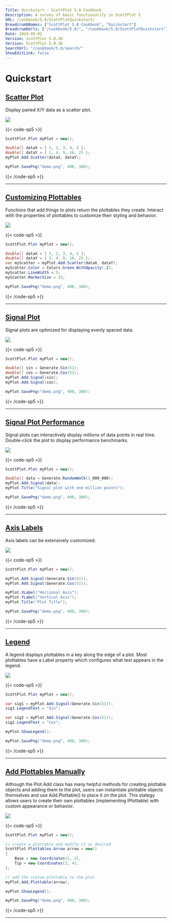 ```yaml
---
Title: Quickstart - ScottPlot 5.0 Cookbook
Description: A survey of basic functionality in ScottPlot 5
URL: /cookbook/5.0/ScottPlotQuickstart/
BreadcrumbNames: ["ScottPlot 5.0 Cookbook", "Quickstart"]
BreadcrumbUrls: ["/cookbook/5.0/", "/cookbook/5.0/ScottPlotQuickstart"]
Date: 2024-09-02
Version: ScottPlot 5.0.38
Version: ScottPlot 5.0.38
SearchUrl: "/cookbook/5.0/search/"
ShowEditLink: false
---
```


# Quickstart


<h2><a href='/cookbook/5.0/ScottPlotQuickstart/QuickstartScatter'>Scatter Plot</a></h2>

Display paired X/Y data as a scatter plot.

[![](/cookbook/5.0/images/QuickstartScatter.png?240902145058)](/cookbook/5.0/images/QuickstartScatter.png?240902145058)

{{< code-sp5 >}}

```cs
ScottPlot.Plot myPlot = new();

double[] dataX = { 1, 2, 3, 4, 5 };
double[] dataY = { 1, 4, 9, 16, 25 };
myPlot.Add.Scatter(dataX, dataY);

myPlot.SavePng("demo.png", 400, 300);

```

{{< /code-sp5 >}}

<hr class='my-5 invisible'>


<h2><a href='/cookbook/5.0/ScottPlotQuickstart/CustomizingPlottables'>Customizing Plottables</a></h2>

Functions that add things to plots return the plottables they create. Interact with the properties of plottables to customize their styling and behavior.

[![](/cookbook/5.0/images/CustomizingPlottables.png?240902145058)](/cookbook/5.0/images/CustomizingPlottables.png?240902145058)

{{< code-sp5 >}}

```cs
ScottPlot.Plot myPlot = new();

double[] dataX = { 1, 2, 3, 4, 5 };
double[] dataY = { 1, 4, 9, 16, 25 };
var myScatter = myPlot.Add.Scatter(dataX, dataY);
myScatter.Color = Colors.Green.WithOpacity(.2);
myScatter.LineWidth = 5;
myScatter.MarkerSize = 15;

myPlot.SavePng("demo.png", 400, 300);

```

{{< /code-sp5 >}}

<hr class='my-5 invisible'>


<h2><a href='/cookbook/5.0/ScottPlotQuickstart/QuickstartSignal'>Signal Plot</a></h2>

Signal plots are optimized for displaying evenly spaced data.

[![](/cookbook/5.0/images/QuickstartSignal.png?240902145058)](/cookbook/5.0/images/QuickstartSignal.png?240902145058)

{{< code-sp5 >}}

```cs
ScottPlot.Plot myPlot = new();

double[] sin = Generate.Sin(51);
double[] cos = Generate.Cos(51);
myPlot.Add.Signal(sin);
myPlot.Add.Signal(cos);

myPlot.SavePng("demo.png", 400, 300);

```

{{< /code-sp5 >}}

<hr class='my-5 invisible'>


<h2><a href='/cookbook/5.0/ScottPlotQuickstart/SignalPerformance'>Signal Plot Performance</a></h2>

Signal plots can interactively display millions of data points in real time. Double-click the plot to display performance benchmarks.

[![](/cookbook/5.0/images/SignalPerformance.png?240902145058)](/cookbook/5.0/images/SignalPerformance.png?240902145058)

{{< code-sp5 >}}

```cs
ScottPlot.Plot myPlot = new();

double[] data = Generate.RandomWalk(1_000_000);
myPlot.Add.Signal(data);
myPlot.Title("Signal plot with one million points");

myPlot.SavePng("demo.png", 400, 300);

```

{{< /code-sp5 >}}

<hr class='my-5 invisible'>


<h2><a href='/cookbook/5.0/ScottPlotQuickstart/QuickstartAxisLabels'>Axis Labels</a></h2>

Axis labels can be extensively customized.

[![](/cookbook/5.0/images/QuickstartAxisLabels.png?240902145058)](/cookbook/5.0/images/QuickstartAxisLabels.png?240902145058)

{{< code-sp5 >}}

```cs
ScottPlot.Plot myPlot = new();

myPlot.Add.Signal(Generate.Sin(51));
myPlot.Add.Signal(Generate.Cos(51));

myPlot.XLabel("Horizonal Axis");
myPlot.YLabel("Vertical Axis");
myPlot.Title("Plot Title");

myPlot.SavePng("demo.png", 400, 300);

```

{{< /code-sp5 >}}

<hr class='my-5 invisible'>


<h2><a href='/cookbook/5.0/ScottPlotQuickstart/Legend'>Legend</a></h2>

A legend displays plottables in a key along the edge of a plot. Most plottables have a Label property which configures what text appears in the legend.

[![](/cookbook/5.0/images/Legend.png?240902145058)](/cookbook/5.0/images/Legend.png?240902145058)

{{< code-sp5 >}}

```cs
ScottPlot.Plot myPlot = new();

var sig1 = myPlot.Add.Signal(Generate.Sin(51));
sig1.LegendText = "Sin";

var sig2 = myPlot.Add.Signal(Generate.Cos(51));
sig2.LegendText = "Cos";

myPlot.ShowLegend();

myPlot.SavePng("demo.png", 400, 300);

```

{{< /code-sp5 >}}

<hr class='my-5 invisible'>


<h2><a href='/cookbook/5.0/ScottPlotQuickstart/AddPlottablesManually'>Add Plottables Manually</a></h2>

Although the Plot.Add class has many helpful methods for creating plottable objects and adding them to the plot, users can instantiate plottable objects themselves and use Add.Plottable() to place it on the plot. This stategy allows users to create their own plottables (implementing IPlottable) with custom appearance or behavior.

[![](/cookbook/5.0/images/AddPlottablesManually.png?240902145058)](/cookbook/5.0/images/AddPlottablesManually.png?240902145058)

{{< code-sp5 >}}

```cs
ScottPlot.Plot myPlot = new();

// create a plottable and modify it as desired
ScottPlot.Plottables.Arrow arrow = new()
{
    Base = new Coordinates(1, 2),
    Tip = new Coordinates(3, 4),
};

// add the custom plottable to the plot
myPlot.Add.Plottable(arrow);

myPlot.ShowLegend();

myPlot.SavePng("demo.png", 400, 300);

```

{{< /code-sp5 >}}

<hr class='my-5 invisible'>

